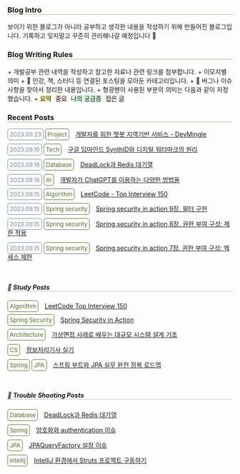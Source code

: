 <h3 style="border-bottom: 1px dotted darkolivegreen;">Blog Intro</h3>
보이기 위한 블로그가 아니라 공부하고 생각한 내용을 작성하기 위해 만들어진 블로그입니다. 기록하고 잊지말고 꾸준히 관리해나갈 예정입니다 🙂

<br>

<h3 style="border-bottom: 1px dotted darkolivegreen;">Blog Writing Rules</h3>
+ 개발공부 관련 내역을 작성하고 참고한 자료나 관련 링크를 첨부합니다.
+ 이모지별 의미
  + 📖 인강, 책, 스터디 등 연결된 포스팅을 모아둔 카테고리입니다.
  + 🚴 버그나 이슈 사항을 찾아서 정리한 내용입니다.
+ 형광펜이 사용된 부분의 의미는 다음과 같이 지정했습니다.
  + <span style="background-color:#fff5b1; margin-right:5px">요약</span>
    <span style="background-color:#FFE6E6; margin-right:5px">중요</span>
    <span style="background-color:#DCFFE4; margin-right:5px">나의 궁금증</span>
    <span style="background-color:#f0f0f0; margin-right:5px">접은 글</span>

<br>

<h3 style="border-bottom: 1px dotted darkolivegreen;">Recent Posts</h3>
<span class="badge date" style="border-radius: 5px; padding: 4px; font-size: small; border: 1px solid lightslategrey; color: lightslategrey;">2023.09.23</span>
<span class="badge skill" style="border-radius: 5px; padding: 4px; font-size: small; border: 1px solid darkolivegreen; color: darkolivegreen;">Project</span>
<span class="details" style="margin-left: 10px;">
<a href="https://ilpyo-yang.github.io/manage/2023/09/18/Project.html#개발자를-위한-챗봇-지역기반-서비스---devmingle">개발자를 위한 챗봇 지역기반 서비스 - DevMingle</a>
</span>

<span class="badge date" style="border-radius: 5px; padding: 4px; font-size: small; border: 1px solid lightslategrey; color: lightslategrey;">2023.09.19</span>
<span class="badge skill" style="border-radius: 5px; padding: 4px; font-size: small; border: 1px solid darkolivegreen; color: darkolivegreen;">Tech</span>
<span class="details" style="margin-left: 10px;">
  <a href="https://ilpyo-yang.github.io/study/2023/09/19/Tech.html#구글-딥마인드-synthid와-디지털-워터마크의-원리">구글 딥마인드 SynthID와 디지털 워터마크의 원리</a>
</span>

<span class="badge date" style="border-radius: 5px; padding: 4px; font-size: small; border: 1px solid lightslategrey; color: lightslategrey;">2023.09.18</span>
<span class="badge skill" style="border-radius: 5px; padding: 4px; font-size: small; border: 1px solid darkolivegreen; color: darkolivegreen;">Database</span>
<span class="details" style="margin-left: 10px;">
  <a href="https://ilpyo-yang.github.io/backend/2023/05/04/Database.html#deadlock과-redis-대기열">DeadLock과 Redis 대기열</a>
</span>

<span class="badge date" style="border-radius: 5px; padding: 4px; font-size: small; border: 1px solid lightslategrey; color: lightslategrey;">2023.09.16</span>
<span class="badge skill" style="border-radius: 5px; padding: 4px; font-size: small; border: 1px solid darkolivegreen; color: darkolivegreen;">AI</span>
<span class="details" style="margin-left: 10px;">
  <a href="https://ilpyo-yang.github.io/tool/2023/05/08/Tools.html#개발자가-chatgpt를-이용하는-다양한-방법들">개발자가 ChatGPT를 이용하는 다양한 방법들</a>
</span>

<span class="badge date" style="border-radius: 5px; padding: 4px; font-size: small; border: 1px solid lightslategrey; color: lightslategrey;">2023.09.15</span>
<span class="badge skill" style="border-radius: 5px; padding: 4px; font-size: small; border: 1px solid darkolivegreen; color: darkolivegreen;">Algorithm</span>
<span class="details" style="margin-left: 10px;">
  <a href="https://ilpyo-yang.github.io/job/2023/08/25/Leetcode.html">LeetCode - Top Interview 150</a>
</span>

<span class="badge date" style="border-radius: 5px; padding: 4px; font-size: small; border: 1px solid lightslategrey; color: lightslategrey;">2023.09.15</span>
<span class="badge skill" style="border-radius: 5px; padding: 4px; font-size: small; border: 1px solid darkolivegreen; color: darkolivegreen;">Spring security</span>
<span class="details" style="margin-left: 10px;">
  <a href="https://ilpyo-yang.github.io/study/2023/04/14/Spring_security_in_action.html#9장-필터-구현">Spring security in action 9장. 필터 구현</a>
</span>

<span class="badge date" style="border-radius: 5px; padding: 4px; font-size: small; border: 1px solid lightslategrey; color: lightslategrey;">2023.09.15</span>
<span class="badge skill" style="border-radius: 5px; padding: 4px; font-size: small; border: 1px solid darkolivegreen; color: darkolivegreen;">Spring security</span>
<span class="details" style="margin-left: 10px;">
  <a href="https://ilpyo-yang.github.io/study/2023/04/14/Spring_security_in_action.html#8장-권한-부여-구성-제한-적용">Spring security in action 8장. 권한 부여 구성: 제한 적용</a>
</span>

<span class="badge date" style="border-radius: 5px; padding: 4px; font-size: small; border: 1px solid lightslategrey; color: lightslategrey;">2023.09.15</span>
<span class="badge skill" style="border-radius: 5px; padding: 4px; font-size: small; border: 1px solid darkolivegreen; color: darkolivegreen;">Spring security</span>
<span class="details" style="margin-left: 10px;">
  <a href="https://ilpyo-yang.github.io/study/2023/04/14/Spring_security_in_action.html#7장-권한-부여-구선-엑세스-제한">Spring security in action 7장. 권한 부여 구성: 엑세스 제한</a>
</span>

<br>

<h5 style="border-bottom: 1px dotted lightslategrey;">📖 Study Posts</h5>
<span class="badge skill" style="border-radius: 5px; padding: 4px; font-size: small; border: 1px solid darkolivegreen; color: darkolivegreen;">Algorithm</span>
<span class="details" style="margin-left: 10px;">
  <a href="https://ilpyo-yang.github.io/study/2023/08/25/Leetcode.html">LeetCode Top Interview 150</a>
</span>

<span class="badge skill" style="border-radius: 5px; padding: 4px; font-size: small; border: 1px solid darkolivegreen; color: darkolivegreen;">Spring Security</span>
<span class="details" style="margin-left: 10px;">
  <a href="https://ilpyo-yang.github.io/study/2023/04/14/Spring_security_in_action.html">Spring Security in Action</a>
</span>

<span class="badge skill" style="border-radius: 5px; padding: 4px; font-size: small; border: 1px solid darkolivegreen; color: darkolivegreen;">Architecture</span>
<span class="details" style="margin-left: 10px;">
  <a href="https://ilpyo-yang.github.io/study/2023/04/13/CS_large_scale_system_design.html">가상면접 사례로 배우는 대규모 시스템 설계 기초</a>
</span>

<span class="badge skill" style="border-radius: 5px; padding: 4px; font-size: small; border: 1px solid darkolivegreen; color: darkolivegreen;">CS</span>
<span class="details" style="margin-left: 10px;">
  <a href="https://ilpyo-yang.github.io/study/2023/04/13/CS_certificate.html">정보처리기사 실기</a>
</span>

<span class="badge skill" style="border-radius: 5px; padding: 4px; font-size: small; border: 1px solid darkolivegreen; color: darkolivegreen;">Spring</span>
<span class="badge skill" style="border-radius: 5px; padding: 4px; font-size: small; border: 1px solid darkolivegreen; color: darkolivegreen;">JPA</span>
<span class="details" style="margin-left: 10px;">
  <a href="https://ilpyo-yang.github.io/study/2023/04/15/JPA_inflearn_roadmap.html">스프링 부트와 JPA 실무 완전 정복 로드맵</a>
</span>

<br>

<h5 style="border-bottom: 1px dotted lightslategrey;">🚴 Trouble Shooting Posts</h5>
<span class="badge skill" style="border-radius: 5px; padding: 4px; font-size: small; border: 1px solid darkolivegreen; color: darkolivegreen;">Database</span>
<span class="details" style="margin-left: 10px;">
  <a href="https://ilpyo-yang.github.io/backend/2023/05/04/Database.html#deadlock과-redis-대기열">DeadLock과 Redis 대기열</a>
</span>

<span class="badge skill" style="border-radius: 5px; padding: 4px; font-size: small; border: 1px solid darkolivegreen; color: darkolivegreen;">Spring</span>
<span class="details" style="margin-left: 10px;">
  <a href="https://ilpyo-yang.github.io/backend/2023/04/14/Spring.html#암호화와-authentication-이슈">암호화와 authentication 이슈</a>
</span>

<span class="badge skill" style="border-radius: 5px; padding: 4px; font-size: small; border: 1px solid darkolivegreen; color: darkolivegreen;">JPA</span>
<span class="details" style="margin-left: 10px;">
  <a href="https://ilpyo-yang.github.io/backend/2023/04/15/JPA.html#-jpaqueryfactory-설정-이슈">JPAQueryFactory 설정 이슈</a>
</span>

<span class="badge skill" style="border-radius: 5px; padding: 4px; font-size: small; border: 1px solid darkolivegreen; color: darkolivegreen;">Intellij</span>
<span class="details" style="margin-left: 10px;">
  <a href="https://ilpyo-yang.github.io/tool/2023/05/08/Tools.html#-intellij-환경에서-struts-프로젝트-구동하기">IntelliJ 환경에서 Struts 프로젝트 구동하기</a>
</span>

<div style="padding:3px; margin:200px 0;"></div>